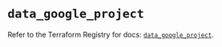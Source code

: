 # `data_google_project`

Refer to the Terraform Registry for docs: [`data_google_project`](https://registry.terraform.io/providers/hashicorp/google/5.38.0/docs/data-sources/project).

